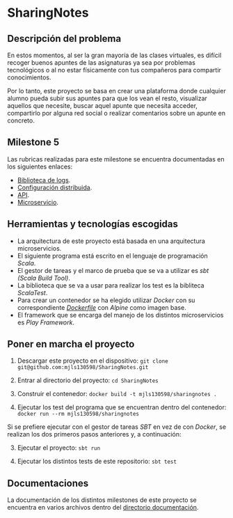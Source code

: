 # SharingNotes

## Descripción del problema

En estos momentos, al ser la gran mayoría de las clases virtuales, es difícil recoger buenos apuntes de las asignaturas ya sea por problemas tecnológicos o al no estar físicamente con tus compañeros para compartir conocimientos.

Por lo tanto, este proyecto se basa en crear una plataforma donde cualquier alumno pueda subir sus apuntes para que los vean el resto, visualizar aquellos que necesite, buscar aquel apunte que necesita acceder, compartirlo por alguna red social o realizar comentarios sobre un apunte en concreto.

## Milestone 5

Las rubricas realizadas para este milestone se encuentra documentadas en los siguientes enlaces:

* [Biblioteca de logs](https://github.com/mjls130598/SharingNotes/blob/master/documentacion/milestone5.md#biblioteca-log).
* [Configuración distribuida](https://github.com/mjls130598/SharingNotes/blob/master/documentacion/milestone5.md#configuraci%C3%B3n-distribuida).
* [API](https://github.com/mjls130598/SharingNotes/blob/master/documentacion/milestone5.md#api).
* [Microservicio](https://github.com/mjls130598/SharingNotes/blob/master/documentacion/milestone5.md#framework-microservicio).

## Herramientas y tecnologías escogidas

* La arquitectura de este proyecto está basada en una arquitectura microservicios.
* El siguiente programa está escrito en el lenguaje de programación *Scala*.
* El gestor de tareas y el marco de prueba que se va a utilizar es *sbt (Scala Build Tool)*.
* La biblioteca que se va a usar para realizar los test es la bibliteca *ScalaTest*.
* Para crear un contenedor se ha elegido utilizar *Docker* con su correspondiente [*Dockerfile*](https://github.com/mjls130598/SharingNotes/blob/master/Dockerfile) con *Alpine* como imagen base.
* El framework que se encarga del manejo de los distintos microservicios es *Play Framework*.

## Poner en marcha el proyecto

1. Descargar este proyecto en el dispositivo:
  `git clone git@github.com:mjls130598/SharingNotes.git`

2. Entrar al directorio del proyecto:
  `cd SharingNotes`

3. Construir el contenedor:
  `docker build -t mjls130598/sharingnotes .`

4. Ejecutar los test del programa que se encuentran dentro del contenedor:
  `docker run --rm mjls130598/sharingnotes`

Si se prefiere ejecutar con el gestor de tareas *SBT* en vez de con *Docker*, se realizan los dos primeros pasos anteriores y, a continuación:

3. Ejecutar el proyecto:
  `sbt run`

4. Ejecutar los distintos tests de este repositorio:
  `sbt test`

## Documentaciones

La documentación de los distintos milestones de este proyecto se encuentra en varios archivos dentro del [directorio documentación](https://github.com/mjls130598/SharingNotes/tree/master/documentacion).
